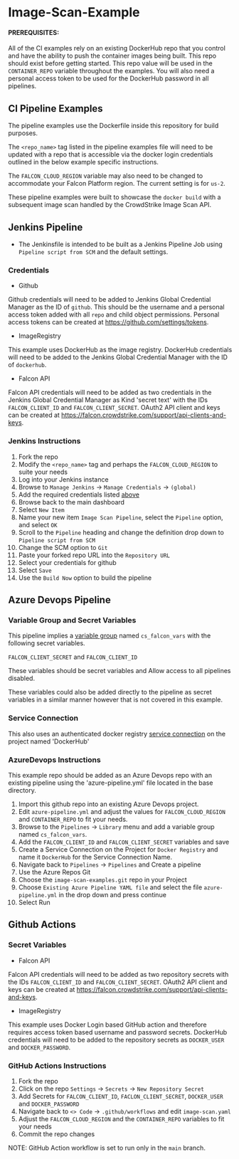 # Image-Scan-Example

#### PREREQUISITES: 

All of the CI examples rely on an existing DockerHub repo that you control and have the ability to push the container images being built. This repo should exist before getting started. This repo value will be used in the `CONTAINER_REPO` variable throughout the examples. You will also need a personal access token to be used for the DockerHub password in all pipelines.

## CI Pipeline Examples

The pipeline examples use the Dockerfile inside this repository for build purposes.

The `<repo_name>` tag listed in the pipeline examples file will need to be updated with a repo that is accessible via the docker login credentials outlined in the below example specific instructions.

The `FALCON_CLOUD_REGION` variable may also need to be changed to accommodate your Falcon Platform region.  The current setting is for `us-2`.

These pipeline examples were built to showcase the `docker build` with a subsequent image scan handled by the CrowdStrike Image Scan API.

## Jenkins Pipeline

* The Jenkinsfile is intended to be built as a Jenkins Pipeline Job using `Pipeline script from SCM` and the default settings.

### Credentials

* Github

Github credentials will need to be added to Jenkins Global Credential Manager as the ID of `github`. This should be the username and a personal access token added with all `repo` and child object permissions. Personal access tokens can be created at https://github.com/settings/tokens.

* ImageRegistry

This example uses DockerHub as the image registry. DockerHub credentials will need to be added to the Jenkins Global Credential Manager with the ID of `dockerhub`.

* Falcon API

Falcon API credentials will need to be added as two credentials in the Jenkins Global Credential Manager as Kind 'secret text' with the IDs `FALCON_CLIENT_ID` and `FALCON_CLIENT_SECRET`. OAuth2 API client and keys can be created at https://falcon.crowdstrike.com/support/api-clients-and-keys.

### Jenkins Instructions

1. Fork the repo
2. Modify the `<repo_name>` tag and perhaps the `FALCON_CLOUD_REGION` to suite your needs
3. Log into your Jenkins instance
4. Browse to `Manage Jenkins` -> `Manage Credentials` -> `(global)`
5. Add the required credentials listed [above](https://github.com/mccbryan3/image-scan-example/tree/initial_examples#credentials)
6. Browse back to the main dashboard
7. Select `New Item`
8. Name your new item `Image Scan Pipeline`, select the `Pipeline` option, and select `OK`
9. Scroll to the `Pipeline` heading and change the definition drop down to `Pipeline script from SCM`
10. Change the SCM option to `Git`
11. Paste your forked repo URL into the `Repository URL`
12. Select your credentials for github
13. Select `Save`
14. Use the `Build Now` option to build the pipeline

## Azure Devops Pipeline

### Variable Group and Secret Variables

This pipeline implies a [variable group](https://docs.microsoft.com/en-us/azure/devops/pipelines/library/variable-groups?view=azure-devops&tabs=yaml) named `cs_falcon_vars` with the following secret variables.

`FALCON_CLIENT_SECRET` and `FALCON_CLIENT_ID`

These variables should be secret variables and Allow access to all pipelines disabled.

These variables could also be added directly to the pipeline as secret variables in a similar manner however that is not covered in this example.

### Service Connection

This also uses an authenticated docker registry [service connection](https://docs.microsoft.com/en-us/azure/devops/pipelines/library/service-endpoints?view=azure-devops&tabs=yaml) on the project named 'DockerHub'

### AzureDevops Instructions

This example repo should be added as an Azure Devops repo with an existing pipeline using the 'azure-pipeline.yml' file located in the base directory.

1. Import this github repo into an existing Azure Devops project.
2. Edit `azure-pipeline.yml` and adjust the values for `FALCON_CLOUD_REGION` and `CONTAINER_REPO` to fit your needs.
3. Browse to the `Pipelines` -> `Library` menu and add a variable group named `cs_falcon_vars`.
4. Add the `FALCON_CLIENT_ID` and `FALCON_CLIENT_SECRET` variables and save
5. Create a Service Connection on the Project for `Docker Registry` and name it `DockerHub` for the Service Connection Name.
6. Navigate back to `Pipelines` -> `Pipelines` and Create a pipeline
7. Use the Azure Repos Git
8. Choose the `image-scan-examples.git` repo in your Project
9. Choose `Existing Azure Pipeline YAML file` and select the file `azure-pipeline.yml` in the drop down and press continue
10. Select Run

## Github Actions

### Secret Variables

* Falcon API

Falcon API credentials will need to be added as two repository secrets with the IDs `FALCON_CLIENT_ID` and `FALCON_CLIENT_SECRET`. OAuth2 API client and keys can be created at https://falcon.crowdstrike.com/support/api-clients-and-keys.

* ImageRegistry

This example uses Docker Login based GitHub action and therefore requires access token based username and password secrets. DockerHub credentials will need to be added to the repository secrets as `DOCKER_USER` and `DOCKER_PASSWORD`.

### GitHub Actions Instructions

1. Fork the repo
2. Click on the repo `Settings` -> `Secrets` -> `New Repository Secret`
3. Add Secrets for `FALCON_CLIENT_ID`, `FACLON_CLIENT_SECRET`, `DOCKER_USER` and `DOCKER_PASSWORD`
4. Navigate back to `<> Code` -> `.github/workflows` and edit `image-scan.yaml`
5. Adjust the `FALCON_CLOUD_REGION` and the `CONTAINER_REPO` variables to fit your needs
6. Commit the repo changes

NOTE: GitHub Action workflow is set to run only in the `main` branch.
